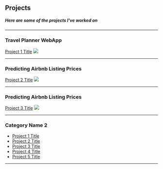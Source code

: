 ## Projects
##### Here are some of the projects I've worked on
---

### Travel Planner WebApp

[Project 1 Title](/sample_page)
<img src="images/dummy_thumbnail.jpg?raw=true"/>

---
### Predicting Airbnb Listing Prices

[Project 2 Title](/pdf/sample_presentation.pdf)
<img src="images/dummy_thumbnail.jpg?raw=true"/>

---

### Predicting Airbnb Listing Prices
[Project 3 Title](http://example.com/)
<img src="images/dummy_thumbnail.jpg?raw=true"/>

---

### Category Name 2

- [Project 1 Title](http://example.com/)
- [Project 2 Title](http://example.com/)
- [Project 3 Title](http://example.com/)
- [Project 4 Title](http://example.com/)
- [Project 5 Title](http://example.com/)

---
